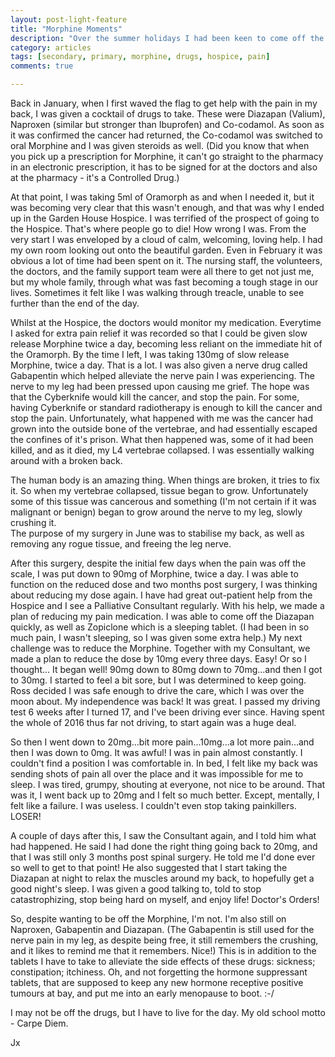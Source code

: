 ```yaml
---
layout: post-light-feature
title: "Morphine Moments"
description: "Over the summer holidays I had been keen to come off the Morphine."
category: articles
tags: [secondary, primary, morphine, drugs, hospice, pain]
comments: true

---
```


Back in January, when I first waved the flag to get help with the pain in my back, I was given a cocktail of drugs to take.  These were Diazapan (Valium), Naproxen (similar but stronger than Ibuprofen) and Co-codamol.  As soon as it was confirmed the cancer had returned, the Co-codamol was switched to oral Morphine and I was given steroids as well. (Did you know that when you pick up a prescription for Morphine, it can't go straight to the pharmacy in an electronic prescription, it has to be signed for at the doctors and also at the pharmacy - it's a Controlled Drug.)

At that point, I was taking 5ml of Oramorph as and when I needed it, but it was becoming very clear that this wasn't enough, and that was why I ended up in the Garden House Hospice.  I was terrified of the prospect of going to the Hospice.  That's where people go to die!  How wrong I was.  From the very start I was enveloped by a cloud of calm, welcoming, loving help.  I had my own room looking out onto the beautiful garden.  Even in February it was obvious a lot of time had been spent on it.  The nursing staff, the volunteers, the doctors, and the family support team were all there to get not just me, but my whole family, through what was fast becoming a tough stage in our lives.  Sometimes it felt like I was walking through treacle, unable to see further than the end of the day.

Whilst at the Hospice, the doctors would  monitor my medication.  Everytime I asked for extra pain relief it was recorded so that I could be given slow release Morphine twice a day, becoming less reliant on the immediate hit of the Oramorph. By the time I left, I was taking 130mg of slow release Morphine, twice a day.  That is a lot.  I was also given a nerve drug called Gabapentin which helped alleviate the nerve pain I was experiencing.  The nerve to my leg had been pressed upon causing me grief.  The hope was that the Cyberknife would kill the cancer, and stop the pain.  For some, having Cyberknife or standard radiotherapy is enough to kill the cancer and stop the pain.  Unfortunately, what happened with me was the cancer had grown into the outside bone of the vertebrae, and had essentially escaped the confines of it's prison.  What then happened was, some of it had been killed, and as it died, my L4 vertebrae collapsed.  I was essentially walking around with a broken back.  

The human body is an amazing thing.  When things are broken, it tries to fix it.  So when my vertebrae collapsed, tissue began to grow.  Unfortunately some of this tissue was cancerous and something (I'm not certain if it was malignant or benign) began to grow around the nerve to my leg, slowly crushing it.  
The purpose of my surgery in June was to stabilise my back, as well as removing any rogue tissue, and freeing the leg nerve.

After this surgery, despite the initial few days when the pain was off the scale, I was put down to 90mg of Morphine, twice a day.  I was able to function on the reduced dose and two months post surgery, I was thinking about reducing my dose again.
I have had great out-patient help from the Hospice and I see a Palliative Consultant regularly.  With his help, we made a plan of reducing my pain medication.  I was able to come off the Diazapan quickly, as well as Zopiclone which is a sleeping tablet.  (I had been in so much pain, I wasn't sleeping, so I was given some extra help.)  My next challenge was to reduce the Morphine.  Together with my Consultant, we made a plan to reduce the dose by 10mg every three days. Easy!  Or so I thought...
It began well!  90mg down to 80mg down to 70mg...and then I got to 30mg.  I started to feel a bit sore, but I was determined to keep going.  Ross decided I was safe enough to drive the care, which I was over the moon about.  My independence was back!  It was great.  I passed my driving test 6 weeks after I turned 17, and I've been driving ever since.  Having spent the whole of 2016 thus far not driving, to start again was a huge deal.

So then I went down to 20mg...bit more pain...10mg...a lot more pain...and then I was down to 0mg.  It was awful!  I was in pain almost constantly.  I couldn't find a position I was comfortable in.  In bed, I felt like my back was sending shots of pain all over the place and it was impossible for me to sleep.  I was tired, grumpy, shouting at everyone, not nice to be around.  That was it, I went back up to 20mg and I felt so much better.  Except, mentally, I felt like a failure.  I was useless. I couldn't even stop taking painkillers.  LOSER!

A couple of days after this, I saw the Consultant again, and I told him what had happened.  He said I had done the right thing going back to 20mg, and that I was still only 3 months post spinal surgery.  He told me I'd done ever so well to get to that point!  He also suggested that I start taking the Diazapan at night to relax the muscles around my back, to hopefully get a good night's sleep.  I was given a good talking to, told to stop catastrophizing, stop being hard on myself, and enjoy life!  Doctor's Orders!

So, despite wanting to be off the Morphine, I'm not.  I'm also still on Naproxen, Gabapentin and Diazapan. (The Gabapentin is still used for the nerve pain in my leg, as despite being free, it still remembers the crushing, and it likes to remind me that it remembers.  Nice!) This is in addition to the tablets I have to take to alleviate the side effects of these drugs: sickness; constipation; itchiness. Oh, and not forgetting the hormone suppressant tablets, that are supposed to keep any new hormone receptive positive tumours at bay, and put me into an early menopause to boot. :-/

I may not be off the drugs, but I have to live for the day.  My old school motto -  Carpe Diem.

Jx
